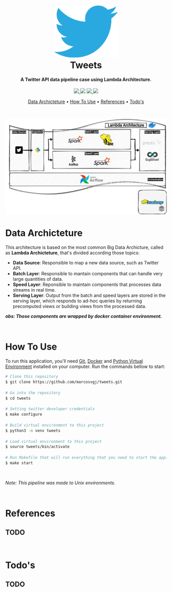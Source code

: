 
<h1 align="center">
  <br>
  <a href="https://developer.twitter.com/en"><img src="docs/images/twitter.png" alt="Tweet" width="200" usemap="#image-map"></a>
  
  <map name="image-map">
    <area target="" alt="Airflow" title="Airflow" href="http://127.0.0.1:8090/admin/" coords="43,499,1474,618" shape="rect">
    <area target="" alt="Spark" title="Spark" href="http://127.0.0.1:8080/" coords="646,201,96" shape="circle">
    <area target="" alt="Spark" title="Spark" href="http://127.0.0.1:8080/" coords="894,408,88" shape="circle">
    <area target="" alt="Superset" title="Superset" href="http://127.0.0.1:8088/l" coords="1356,356,84" shape="circle">
  </map>
  <br>
  <b>
  Tweets
  </b>
  <br>
</h1>

<h4 align="center">A Twitter API data pipeline case using Lambda Architecture.</h4>

<p align="center">
  <a href="https://www.python.org/">
    <img src="https://img.shields.io/badge/python-3.5%20%7C%203.6%20%7C%203.7-blue">
  </a>
  <a href="https://github.com/psf/black"><img src="https://img.shields.io/badge/code%20style-black-black"></a>
  
  <a href="https://opensource.org/licenses/Apache-2.0">
      <img src="https://img.shields.io/badge/License-Apache%202.0-blue.svg">
  </a>

  <a href="https://pypi.org/project/tweepy/3.10.0/">
    <img src="https://img.shields.io/badge/tweepy-3.10.0-blue">
  </a>
</p>

<p align="center">
  <a href="#data-archicteture">Data Archicteture</a> •
  <a href="#how-to-run-it">How To Use</a> •
  <a href="#related">References</a> •
  <a href="#todo">Todo's</a>
</p>

&nbsp;

![screenshot](docs/images/archicteture_ref.png)

Data Archicteture
============

This architecture is based on the most common Big Data Archicture, called as **Lambda Archicteture**, that's divided according those topics:
* **Data Source**: Responsible to map a new data source, such as Twitter API. 
* **Batch Layer**: Responsible to mantain components that can handle very large quantities of data.
* **Speed Layer**: Reponsible to maintain components that processes data streams in real time.
* **Serving Layer**: Output from the batch and speed layers are stored in the serving layer, which responds to ad-hoc queries by returning precomputed views or building views from the processed data.


***obs: Those components are wrapped by docker container environment.***

&nbsp;

How To Use
=========


To run this application, you'll need [Git](https://git-scm.com), [Docker](https://docs.docker.com/get-docker/) and [Python Virtual Environment](https://docs.python.org/3/tutorial/venv.html) installed on your computer. Run the commands bellow to start:

```bash
# Clone this repository
$ git clone https://github.com/marcosvgj/tweets.git

# Go into the repository
$ cd tweets

# Setting twitter developer credentials
$ make configure

# Build virtual environment to this project
$ python3 -m venv tweets

# Load virtual environment to this project
$ source tweets/bin/activate

# Run Makefile that will run everything that you need to start the application.
$ make start
```

&nbsp;

*Note: This pipeline was made to Unix environments.*


&nbsp;

References
=========

## TODO 

&nbsp;

Todo's
=========

## TODO 

&nbsp;